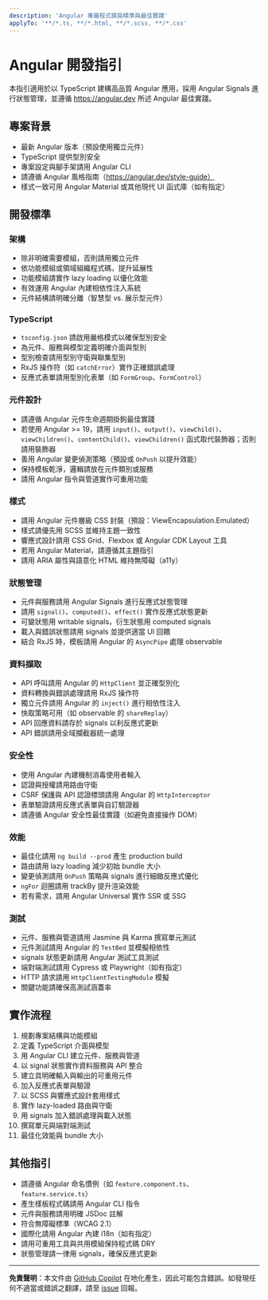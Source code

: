 ```yaml
---
description: 'Angular 專屬程式撰寫標準與最佳實踐'
applyTo: '**/*.ts, **/*.html, **/*.scss, **/*.css'
---
```


# Angular 開發指引

本指引適用於以 TypeScript 建構高品質 Angular 應用，採用 Angular Signals 進行狀態管理，並遵循 https://angular.dev 所述 Angular 最佳實踐。

## 專案背景
- 最新 Angular 版本（預設使用獨立元件）
- TypeScript 提供型別安全
- 專案設定與腳手架請用 Angular CLI
- 請遵循 Angular 風格指南（https://angular.dev/style-guide）
- 樣式一致可用 Angular Material 或其他現代 UI 函式庫（如有指定）

## 開發標準

### 架構
- 除非明確需要模組，否則請用獨立元件
- 依功能模組或領域組織程式碼，提升延展性
- 功能模組請實作 lazy loading 以優化效能
- 有效運用 Angular 內建相依性注入系統
- 元件結構請明確分離（智慧型 vs. 展示型元件）

### TypeScript
- `tsconfig.json` 請啟用嚴格模式以確保型別安全
- 為元件、服務與模型定義明確介面與型別
- 型別檢查請用型別守衛與聯集型別
- RxJS 操作符（如 `catchError`）實作正確錯誤處理
- 反應式表單請用型別化表單（如 `FormGroup`、`FormControl`）

### 元件設計
- 請遵循 Angular 元件生命週期掛鉤最佳實踐
- 若使用 Angular >= 19，請用 `input()`、`output()`、`viewChild()`、`viewChildren()`、`contentChild()`、`viewChildren()` 函式取代裝飾器；否則請用裝飾器
- 善用 Angular 變更偵測策略（預設或 `OnPush` 以提升效能）
- 保持模板乾淨，邏輯請放在元件類別或服務
- 請用 Angular 指令與管道實作可重用功能

### 樣式
- 請用 Angular 元件層級 CSS 封裝（預設：ViewEncapsulation.Emulated）
- 樣式請優先用 SCSS 並維持主題一致性
- 響應式設計請用 CSS Grid、Flexbox 或 Angular CDK Layout 工具
- 若用 Angular Material，請遵循其主題指引
- 請用 ARIA 屬性與語意化 HTML 維持無障礙（a11y）

### 狀態管理
- 元件與服務請用 Angular Signals 進行反應式狀態管理
- 請用 `signal()`、`computed()`、`effect()` 實作反應式狀態更新
- 可變狀態用 writable signals，衍生狀態用 computed signals
- 載入與錯誤狀態請用 signals 並提供適當 UI 回饋
- 結合 RxJS 時，模板請用 Angular 的 `AsyncPipe` 處理 observable

### 資料擷取
- API 呼叫請用 Angular 的 `HttpClient` 並正確型別化
- 資料轉換與錯誤處理請用 RxJS 操作符
- 獨立元件請用 Angular 的 `inject()` 進行相依性注入
- 快取策略可用（如 observable 的 `shareReplay`）
- API 回應資料請存於 signals 以利反應式更新
- API 錯誤請用全域攔截器統一處理

### 安全性
- 使用 Angular 內建機制消毒使用者輸入
- 認證與授權請用路由守衛
- CSRF 保護與 API 認證標頭請用 Angular 的 `HttpInterceptor`
- 表單驗證請用反應式表單與自訂驗證器
- 請遵循 Angular 安全性最佳實踐（如避免直接操作 DOM）

### 效能
- 最佳化請用 `ng build --prod` 產生 production build
- 路由請用 lazy loading 減少初始 bundle 大小
- 變更偵測請用 `OnPush` 策略與 signals 進行細緻反應式優化
- `ngFor` 迴圈請用 trackBy 提升渲染效能
- 若有需求，請用 Angular Universal 實作 SSR 或 SSG

### 測試
- 元件、服務與管道請用 Jasmine 與 Karma 撰寫單元測試
- 元件測試請用 Angular 的 `TestBed` 並模擬相依性
- signals 狀態更新請用 Angular 測試工具測試
- 端對端測試請用 Cypress 或 Playwright（如有指定）
- HTTP 請求請用 `HttpClientTestingModule` 模擬
- 關鍵功能請確保高測試涵蓋率

## 實作流程
1. 規劃專案結構與功能模組
2. 定義 TypeScript 介面與模型
3. 用 Angular CLI 建立元件、服務與管道
4. 以 signal 狀態實作資料服務與 API 整合
5. 建立具明確輸入與輸出的可重用元件
6. 加入反應式表單與驗證
7. 以 SCSS 與響應式設計套用樣式
8. 實作 lazy-loaded 路由與守衛
9. 用 signals 加入錯誤處理與載入狀態
10. 撰寫單元與端對端測試
11. 最佳化效能與 bundle 大小

## 其他指引
- 請遵循 Angular 命名慣例（如 `feature.component.ts`、`feature.service.ts`）
- 產生樣板程式碼請用 Angular CLI 指令
- 元件與服務請用明確 JSDoc 註解
- 符合無障礙標準（WCAG 2.1）
- 國際化請用 Angular 內建 i18n（如有指定）
- 請用可重用工具與共用模組保持程式碼 DRY
- 狀態管理請一律用 signals，確保反應式更新

---

**免責聲明**：本文件由 [GitHub Copilot](https://docs.github.com/copilot/about-github-copilot/what-is-github-copilot) 在地化產生，因此可能包含錯誤。如發現任何不適當或錯誤之翻譯，請至 [issue](../../issues) 回報。
